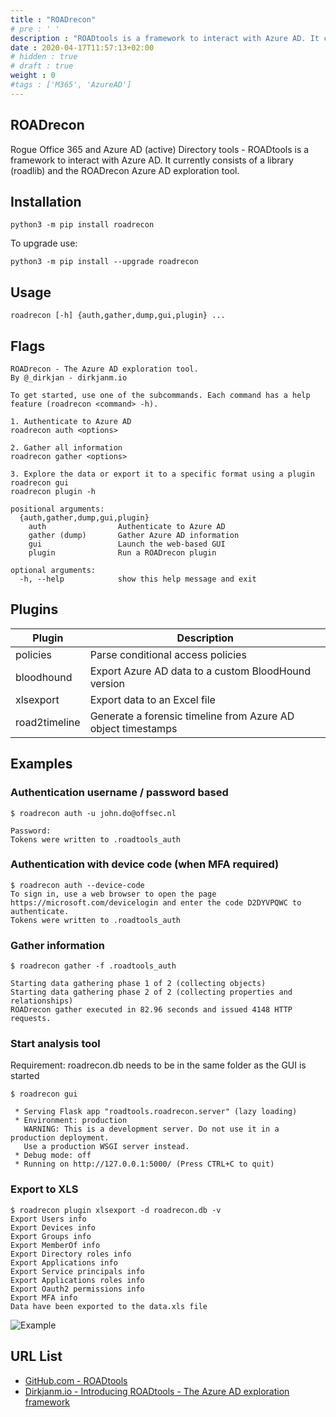 ```yaml
---
title : "ROADrecon"
# pre : ' '
description : "ROADtools is a framework to interact with Azure AD. It currently consists of a library (roadlib) and the ROADrecon Azure AD exploration tool."
date : 2020-04-17T11:57:13+02:00
# hidden : true
# draft : true
weight : 0
#tags : ['M365', 'AzureAD']
---
```


## ROADrecon

Rogue Office 365 and Azure AD (active) Directory tools - ROADtools is a framework to interact with Azure AD. It currently consists of a library (roadlib) and the ROADrecon Azure AD exploration tool.

## Installation

```plain
python3 -m pip install roadrecon
```

To upgrade use:

```plain
python3 -m pip install --upgrade roadrecon
```

## Usage

```plain
roadrecon [-h] {auth,gather,dump,gui,plugin} ...
```

## Flags

```plain
ROADrecon - The Azure AD exploration tool.
By @_dirkjan - dirkjanm.io

To get started, use one of the subcommands. Each command has a help feature (roadrecon <command> -h).

1. Authenticate to Azure AD
roadrecon auth <options>

2. Gather all information
roadrecon gather <options>

3. Explore the data or export it to a specific format using a plugin
roadrecon gui
roadrecon plugin -h

positional arguments:
  {auth,gather,dump,gui,plugin}
    auth                Authenticate to Azure AD
    gather (dump)       Gather Azure AD information
    gui                 Launch the web-based GUI
    plugin              Run a ROADrecon plugin

optional arguments:
  -h, --help            show this help message and exit
```

## Plugins

| Plugin        | Description                                                  |
| ------------- | ------------------------------------------------------------ |
| policies      | Parse conditional access policies                            |
| bloodhound    | Export Azure AD data to a custom BloodHound version          |
| xlsexport     | Export data to an Excel file                                 |
| road2timeline | Generate a forensic timeline from Azure AD object timestamps |

## Examples

### Authentication username / password based

```plain
$ roadrecon auth -u john.do@offsec.nl

Password:
Tokens were written to .roadtools_auth
```

### Authentication with device code (when MFA required)

```plain
$ roadrecon auth --device-code
To sign in, use a web browser to open the page https://microsoft.com/devicelogin and enter the code D2DYVPQWC to authenticate.
Tokens were written to .roadtools_auth
```

### Gather information

```plain
$ roadrecon gather -f .roadtools_auth

Starting data gathering phase 1 of 2 (collecting objects)
Starting data gathering phase 2 of 2 (collecting properties and relationships)
ROADrecon gather executed in 82.96 seconds and issued 4148 HTTP requests.
```

### Start analysis tool

Requirement: roadrecon.db needs to be in the same folder as the GUI is started

```plain
$ roadrecon gui

 * Serving Flask app "roadtools.roadrecon.server" (lazy loading)
 * Environment: production
   WARNING: This is a development server. Do not use it in a production deployment.
   Use a production WSGI server instead.
 * Debug mode: off
 * Running on http://127.0.0.1:5000/ (Press CTRL+C to quit)
```

### Export to XLS

```plain
$ roadrecon plugin xlsexport -d roadrecon.db -v
Export Users info
Export Devices info
Export Groups info
Export MemberOf info
Export Directory roles info
Export Applications info
Export Service principals info
Export Applications roles info
Export Oauth2 permissions info
Export MFA info
Data have been exported to the data.xls file
```

![Example](images/example1.png)

## URL List

- [GitHub.com - ROADtools](https://github.com/dirkjanm/ROADtools)
- [Dirkjanm.io - Introducing ROADtools - The Azure AD exploration framework](https://dirkjanm.io/introducing-roadtools-and-roadrecon-azure-ad-exploration-framework/)
